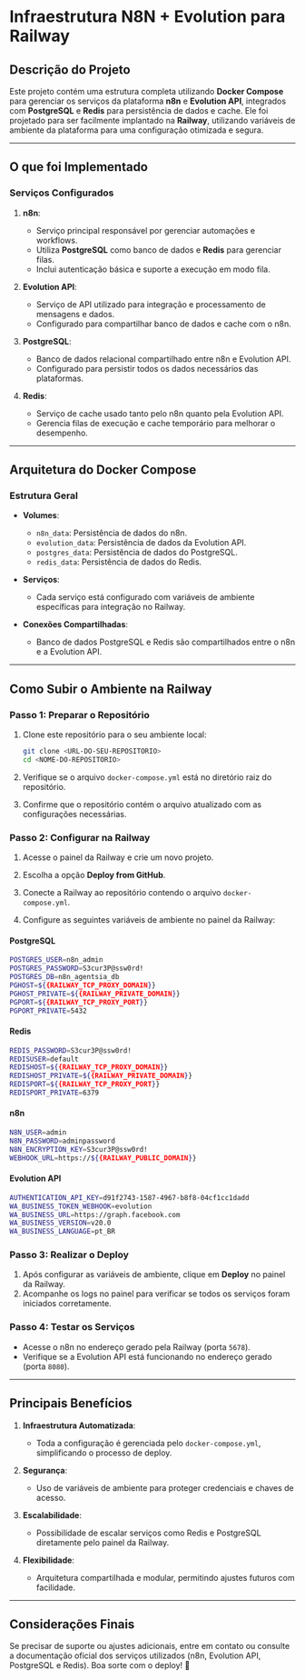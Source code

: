 # Infraestrutura N8N + Evolution para Railway

## **Descrição do Projeto**

Este projeto contém uma estrutura completa utilizando **Docker Compose** para gerenciar os serviços da plataforma **n8n** e **Evolution API**, integrados com **PostgreSQL** e **Redis** para persistência de dados e cache. Ele foi projetado para ser facilmente implantado na **Railway**, utilizando variáveis de ambiente da plataforma para uma configuração otimizada e segura.

---

## **O que foi Implementado**

### **Serviços Configurados**

1. **n8n**:

   - Serviço principal responsável por gerenciar automações e workflows.
   - Utiliza **PostgreSQL** como banco de dados e **Redis** para gerenciar filas.
   - Inclui autenticação básica e suporte a execução em modo fila.

2. **Evolution API**:

   - Serviço de API utilizado para integração e processamento de mensagens e dados.
   - Configurado para compartilhar banco de dados e cache com o n8n.

3. **PostgreSQL**:

   - Banco de dados relacional compartilhado entre n8n e Evolution API.
   - Configurado para persistir todos os dados necessários das plataformas.

4. **Redis**:
   - Serviço de cache usado tanto pelo n8n quanto pela Evolution API.
   - Gerencia filas de execução e cache temporário para melhorar o desempenho.

---

## **Arquitetura do Docker Compose**

### **Estrutura Geral**

- **Volumes**:

  - `n8n_data`: Persistência de dados do n8n.
  - `evolution_data`: Persistência de dados da Evolution API.
  - `postgres_data`: Persistência de dados do PostgreSQL.
  - `redis_data`: Persistência de dados do Redis.

- **Serviços**:

  - Cada serviço está configurado com variáveis de ambiente específicas para integração no Railway.

- **Conexões Compartilhadas**:
  - Banco de dados PostgreSQL e Redis são compartilhados entre o n8n e a Evolution API.

---

## **Como Subir o Ambiente na Railway**

### **Passo 1: Preparar o Repositório**

1. Clone este repositório para o seu ambiente local:

   ```bash
   git clone <URL-DO-SEU-REPOSITORIO>
   cd <NOME-DO-REPOSITORIO>
   ```

2. Verifique se o arquivo `docker-compose.yml` está no diretório raiz do repositório.

3. Confirme que o repositório contém o arquivo atualizado com as configurações necessárias.

### **Passo 2: Configurar na Railway**

1. Acesse o painel da Railway e crie um novo projeto.

2. Escolha a opção **Deploy from GitHub**.

3. Conecte a Railway ao repositório contendo o arquivo `docker-compose.yml`.

4. Configure as seguintes variáveis de ambiente no painel da Railway:

#### **PostgreSQL**

```bash
POSTGRES_USER=n8n_admin
POSTGRES_PASSWORD=S3cur3P@ssw0rd!
POSTGRES_DB=n8n_agentsia_db
PGHOST=${{RAILWAY_TCP_PROXY_DOMAIN}}
PGHOST_PRIVATE=${{RAILWAY_PRIVATE_DOMAIN}}
PGPORT=${{RAILWAY_TCP_PROXY_PORT}}
PGPORT_PRIVATE=5432
```

#### **Redis**

```bash
REDIS_PASSWORD=S3cur3P@ssw0rd!
REDISUSER=default
REDISHOST=${{RAILWAY_TCP_PROXY_DOMAIN}}
REDISHOST_PRIVATE=${{RAILWAY_PRIVATE_DOMAIN}}
REDISPORT=${{RAILWAY_TCP_PROXY_PORT}}
REDISPORT_PRIVATE=6379
```

#### **n8n**

```bash
N8N_USER=admin
N8N_PASSWORD=adminpassword
N8N_ENCRYPTION_KEY=S3cur3P@ssw0rd!
WEBHOOK_URL=https://${{RAILWAY_PUBLIC_DOMAIN}}
```

#### **Evolution API**

```bash
AUTHENTICATION_API_KEY=d91f2743-1587-4967-b8f8-04cf1cc1dadd
WA_BUSINESS_TOKEN_WEBHOOK=evolution
WA_BUSINESS_URL=https://graph.facebook.com
WA_BUSINESS_VERSION=v20.0
WA_BUSINESS_LANGUAGE=pt_BR
```

### **Passo 3: Realizar o Deploy**

1. Após configurar as variáveis de ambiente, clique em **Deploy** no painel da Railway.
2. Acompanhe os logs no painel para verificar se todos os serviços foram iniciados corretamente.

### **Passo 4: Testar os Serviços**

- Acesse o n8n no endereço gerado pela Railway (porta `5678`).
- Verifique se a Evolution API está funcionando no endereço gerado (porta `8080`).

---

## **Principais Benefícios**

1. **Infraestrutura Automatizada**:

   - Toda a configuração é gerenciada pelo `docker-compose.yml`, simplificando o processo de deploy.

2. **Segurança**:

   - Uso de variáveis de ambiente para proteger credenciais e chaves de acesso.

3. **Escalabilidade**:

   - Possibilidade de escalar serviços como Redis e PostgreSQL diretamente pelo painel da Railway.

4. **Flexibilidade**:
   - Arquitetura compartilhada e modular, permitindo ajustes futuros com facilidade.

---

## **Considerações Finais**

Se precisar de suporte ou ajustes adicionais, entre em contato ou consulte a documentação oficial dos serviços utilizados (n8n, Evolution API, PostgreSQL e Redis). Boa sorte com o deploy! 🚀
